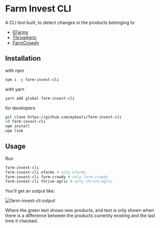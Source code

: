 # Farm Invest CLI

A CLI tool built, to detect changes in the products belonging to 

- [EFarms](https://www.efarms.com.ng)
- [ThriveAgric](https://www.thriveagric.com)
- [FarmCrowdy](https://www.farmcrowdy.com)

## Installation

with npm

```sh
npm i -g farm-invest-cli
```

with yarn

```sh
yarn add global farm-invest-cli
```

for developers

```sh
git clone https://github.com/mykeels/farm-invest-cli
cd farm-invest-cli
npm install
npm link
```

## Usage

Run

```sh
farm-invest-cli
farm-invest-cli efarms # only efarms
farm-invest-cli farm-crowdy # only farm-crowdy
farm-invest-cli thrive-agric # only thrive-agric
```

You'll get an output like:

![farm-invest-cli output](https://user-images.githubusercontent.com/11996508/51835933-238da100-22ff-11e9-8dfc-1086b0db4d52.png)

Where the green text shows new products, and text is only shown when there is a difference between the products currently existing and the last time it checked.